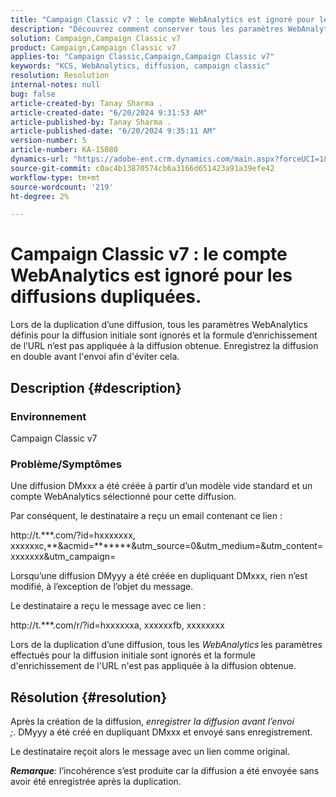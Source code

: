 ```yaml
---
title: "Campaign Classic v7 : le compte WebAnalytics est ignoré pour les diffusions dupliquées"
description: "Découvrez comment conserver tous les paramètres WebAnalytics réalisés pour la diffusion initiale si vous dupliquez une diffusion."
solution: Campaign,Campaign Classic v7
product: Campaign,Campaign Classic v7
applies-to: "Campaign Classic,Campaign,Campaign Classic v7"
keywords: "KCS, WebAnalytics, diffusion, campaign classic"
resolution: Resolution
internal-notes: null
bug: false
article-created-by: Tanay Sharma .
article-created-date: "6/20/2024 9:31:53 AM"
article-published-by: Tanay Sharma .
article-published-date: "6/20/2024 9:35:11 AM"
version-number: 5
article-number: KA-15080
dynamics-url: "https://adobe-ent.crm.dynamics.com/main.aspx?forceUCI=1&pagetype=entityrecord&etn=knowledgearticle&id=aa6dc0eb-e72e-ef11-840b-6045bd0065b6"
source-git-commit: c0ac4b13870574cb6a3166d651423a91a39efe42
workflow-type: tm+mt
source-wordcount: '219'
ht-degree: 2%

---
```


# Campaign Classic v7 : le compte WebAnalytics est ignoré pour les diffusions dupliquées.


Lors de la duplication d’une diffusion, tous les paramètres WebAnalytics définis pour la diffusion initiale sont ignorés et la formule d’enrichissement de l’URL n’est pas appliquée à la diffusion obtenue. Enregistrez la diffusion en double avant l&#39;envoi afin d&#39;éviter cela.

## Description {#description}


### Environnement

Campaign Classic v7

### Problème/Symptômes

Une diffusion DMxxx a été créée à partir d’un modèle vide standard et un compte WebAnalytics sélectionné pour cette diffusion.

Par conséquent, le destinataire a reçu un email contenant ce lien :

http://t.\*\*\*.com/?id=hxxxxxxx, xxxxxxc,\*\*&amp;acmid=\*\*\*\*\*\*\*&amp;utm_source=0&amp;utm_medium=&amp;utm_content=xxxxxxx&amp;utm_campaign=

Lorsqu’une diffusion DMyyy a été créée en dupliquant DMxxx, rien n’est modifié, à l’exception de l’objet du message.

Le destinataire a reçu le message avec ce lien :

http://t.\*\*\*.com/r/?id=hxxxxxxa, xxxxxxfb, xxxxxxxx

Lors de la duplication d’une diffusion, tous les *WebAnalytics<b>* </b>les paramètres effectués pour la diffusion initiale sont ignorés et la formule d&#39;enrichissement de l&#39;URL n&#39;est pas appliquée à la diffusion obtenue.


## Résolution {#resolution}


Après la création de la diffusion, *enregistrer la diffusion avant l’envoi ;*. DMyyy a été créé en dupliquant DMxxx et envoyé sans enregistrement.

Le destinataire reçoit alors le message avec un lien comme original.

<b>*Remarque</b>*: l’incohérence s’est produite car la diffusion a été envoyée sans avoir été enregistrée après la duplication.

